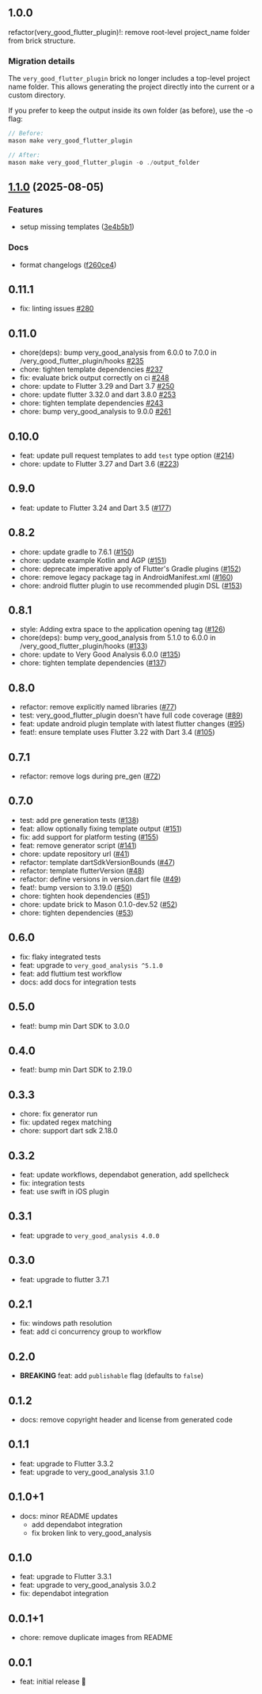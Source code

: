 ## 1.0.0

refactor(very_good_flutter_plugin)!: remove root-level project_name folder from brick structure.

### Migration details

The `very_good_flutter_plugin` brick no longer includes a top-level project name folder.
This allows generating the project directly into the current or a custom directory.

If you prefer to keep the output inside its own folder (as before), use the -o flag:

```dart
// Before:
mason make very_good_flutter_plugin

// After:
mason make very_good_flutter_plugin -o ./output_folder
```

## [1.1.0](https://github.com/matiasleyba/very_good_templates_release_please/compare/very_good_flutter_plugin-v1.0.0...very_good_flutter_plugin-v1.1.0) (2025-08-05)


### Features

* setup missing templates ([3e4b5b1](https://github.com/matiasleyba/very_good_templates_release_please/commit/3e4b5b17dd84680325fcd4ecdd3bc5de72a55cd2))


### Docs

* format changelogs ([f260ce4](https://github.com/matiasleyba/very_good_templates_release_please/commit/f260ce4395b17f452a72fe0ae09dc70390bc3a14))

## 0.11.1

- fix: linting issues [#280](https://github.com/VeryGoodOpenSource/very_good_templates/pull/280)

## 0.11.0

- chore(deps): bump very_good_analysis from 6.0.0 to 7.0.0 in /very_good_flutter_plugin/hooks [#235](https://github.com/VeryGoodOpenSource/very_good_templates/pull/235)
- chore: tighten template dependencies [#237](https://github.com/VeryGoodOpenSource/very_good_templates/pull/237)
- fix: evaluate brick output correctly on ci [#248](https://github.com/VeryGoodOpenSource/very_good_templates/pull/248)
- chore: update to Flutter 3.29 and Dart 3.7 [#250](https://github.com/VeryGoodOpenSource/very_good_templates/pull/250)
- chore: update flutter 3.32.0 and dart 3.8.0 [#253](https://github.com/VeryGoodOpenSource/very_good_templates/pull/253)
- chore: tighten template dependencies [#243](https://github.com/VeryGoodOpenSource/very_good_templates/pull/243)
- chore: bump very_good_analysis to 9.0.0 [#261](https://github.com/VeryGoodOpenSource/very_good_templates/pull/261)

## 0.10.0

- feat: update pull request templates to add `test` type option ([#214](https://github.com/VeryGoodOpenSource/very_good_templates/pull/214))
- chore: update to Flutter 3.27 and Dart 3.6 ([#223](https://github.com/VeryGoodOpenSource/very_good_templates/pull/223))

## 0.9.0

- feat: update to Flutter 3.24 and Dart 3.5 ([#177](https://github.com/VeryGoodOpenSource/very_good_templates/pull/177))

## 0.8.2

- chore: update gradle to 7.6.1 ([#150](https://github.com/VeryGoodOpenSource/very_good_templates/pull/150))
- chore: update example Kotlin and AGP ([#151](https://github.com/VeryGoodOpenSource/very_good_templates/pull/151))
- chore: deprecate imperative apply of Flutter's Gradle plugins ([#152](https://github.com/VeryGoodOpenSource/very_good_templates/pull/152))
- chore: remove legacy package tag in AndroidManifest.xml ([#160](https://github.com/VeryGoodOpenSource/very_good_templates/pull/160))
- chore: android flutter plugin to use recommended plugin DSL ([#153](https://github.com/VeryGoodOpenSource/very_good_templates/pull/153))

## 0.8.1

- style: Adding extra space to the application opening tag ([#126](https://github.com/VeryGoodOpenSource/very_good_templates/pull/126))
- chore(deps): bump very_good_analysis from 5.1.0 to 6.0.0 in /very_good_flutter_plugin/hooks ([#133](https://github.com/VeryGoodOpenSource/very_good_templates/pull/133))
- chore: update to Very Good Analysis 6.0.0 ([#135](https://github.com/VeryGoodOpenSource/very_good_templates/pull/135))
- chore: tighten template dependencies ([#137](https://github.com/VeryGoodOpenSource/very_good_templates/pull/137))

## 0.8.0

- refactor: remove explicitly named libraries ([#77](https://github.com/VeryGoodOpenSource/very_good_templates/pull/77))
- test: very_good_flutter_plugin doesn't have full code coverage ([#89](https://github.com/VeryGoodOpenSource/very_good_templates/pull/89))
- feat: update android plugin template with latest flutter changes ([#95](https://github.com/VeryGoodOpenSource/very_good_templates/pull/95))
- feat!: ensure template uses Flutter 3.22 with Dart 3.4 ([#105](https://github.com/VeryGoodOpenSource/very_good_templates/pull/105))

## 0.7.1

- refactor: remove logs during pre_gen ([#72](https://github.com/VeryGoodOpenSource/very_good_cli/pull/976))

## 0.7.0

- test: add pre generation tests ([#138](https://github.com/VeryGoodOpenSource/very_good_flutter_plugin/pull/138))
- feat: allow optionally fixing template output ([#151](https://github.com/VeryGoodOpenSource/very_good_flutter_plugin/pull/151))
- fix: add support for platform testing ([#155](https://github.com/VeryGoodOpenSource/very_good_flutter_plugin/pull/155))
- feat: remove generator script ([#141](https://github.com/VeryGoodOpenSource/very_good_flutter_plugin/commit/78c1a6fb7619fa80d824e97065d00a87293bb7b5))
- chore: update repository url ([#41](https://github.com/VeryGoodOpenSource/very_good_templates/pull/41))
- refactor: template dartSdkVersionBounds ([#47](https://github.com/VeryGoodOpenSource/very_good_templates/pull/47))
- refactor: template flutterVersion ([#48](https://github.com/VeryGoodOpenSource/very_good_templates/pull/48))
- refactor: define versions in version.dart file ([#49](https://github.com/VeryGoodOpenSource/very_good_templates/pull/49))
- feat!: bump version to 3.19.0 ([#50](https://github.com/VeryGoodOpenSource/very_good_templates/pull/50))
- chore: tighten hook dependencies ([#51](https://github.com/VeryGoodOpenSource/very_good_templates/pull/51))
- chore: update brick to Mason 0.1.0-dev.52 ([#52](https://github.com/VeryGoodOpenSource/very_good_templates/pull/52))
- chore: tighten dependencies ([#53](https://github.com/VeryGoodOpenSource/very_good_templates/pull/53))

## 0.6.0

- fix: flaky integrated tests
- feat: upgrade to `very_good_analysis ^5.1.0`
- feat: add fluttium test workflow
- docs: add docs for integration tests

## 0.5.0

- feat!: bump min Dart SDK to 3.0.0

## 0.4.0

- feat!: bump min Dart SDK to 2.19.0

## 0.3.3

- chore: fix generator run
- fix: updated regex matching
- chore: support dart sdk 2.18.0

## 0.3.2

- feat: update workflows, dependabot generation, add spellcheck
- fix: integration tests
- feat: use swift in iOS plugin

## 0.3.1

- feat: upgrade to `very_good_analysis 4.0.0`

## 0.3.0

- feat: upgrade to flutter 3.7.1

## 0.2.1

- fix: windows path resolution
- feat: add ci concurrency group to workflow

## 0.2.0

- **BREAKING** feat: add `publishable` flag (defaults to `false`)

## 0.1.2

- docs: remove copyright header and license from generated code

## 0.1.1

- feat: upgrade to Flutter 3.3.2
- feat: upgrade to very_good_analysis 3.1.0

## 0.1.0+1

- docs: minor README updates
  - add dependabot integration
  - fix broken link to very_good_analysis

## 0.1.0

- feat: upgrade to Flutter 3.3.1
- feat: upgrade to very_good_analysis 3.0.2
- fix: dependabot integration

## 0.0.1+1

- chore: remove duplicate images from README

## 0.0.1

- feat: initial release 🎉
